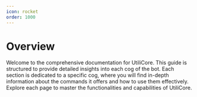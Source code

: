 ```yaml
---
icon: rocket
order: 1000
---
```


# Overview

Welcome to the comprehensive documentation for UtiliCore. This guide is structured to provide detailed insights into each cog of the bot. Each section is dedicated to a specific cog, where you will find in-depth information about the commands it offers and how to use them effectively. Explore each page to master the functionalities and capabilities of UtiliCore.